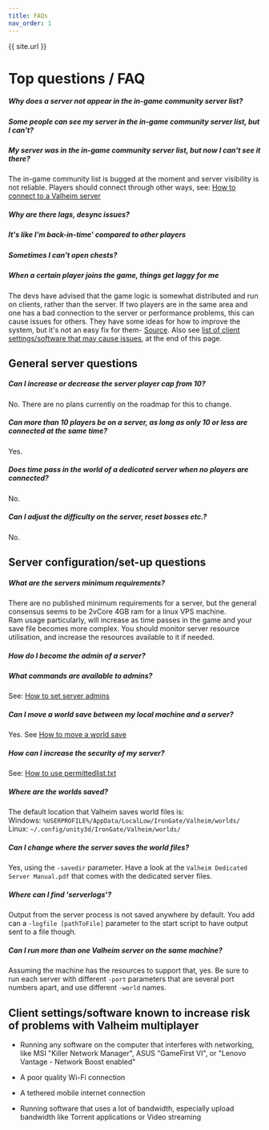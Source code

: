 ```yaml
---
title: FAQs
nav_order: 1
---
```


{{ site.url }}


# Top questions / FAQ

##### Why does a server not appear in the in-game community server list?
##### Some people can see my server in the in-game community server list, but I can't?
##### My server was in the in-game community server list, but now I can't see it there?
The in-game community list is bugged at the moment and server visibility is not reliable. Players should connect through other ways, see: [How to connect to a Valheim server](howToConnect.md)

##### Why are there lags, desync issues?
##### It's like I'm back-in-time' compared to other players
##### Sometimes I can't open chests?
##### When a certain player joins the game, things get laggy for me
The devs have advised that the game logic is somewhat distributed and run on clients, rather than the server. If two players are in the same area and one has a bad connection to the server or performance problems, this can cause issues for others. They have some ideas for how to improve the system, but it's not an easy fix for them- [Source](desyncComment.md). Also see [list of client settings/software that may cause issues](#client-settingssoftware-known-to-increase-risk-of-problems-with-valheim-multiplayer), at the end of this page.



## General server questions
##### Can I increase or decrease the server player cap from 10?
No. There are no plans currently on the roadmap for this to change.

##### Can more than 10 players be on a server, as long as only 10 or less are connected at the same time?
Yes.

##### Does time pass in the world of a dedicated server when no players are connected?
No.

##### Can I adjust the difficulty on the server, reset bosses etc.?
No.



## Server configuration/set-up questions
##### What are the servers minimum requirements?
There are no published minimum requirements for a server, but the general consensus seems to be 2vCore 4GB ram for a linux VPS machine.\
Ram usage particularly, will increase as time passes in the game and your save file becomes more complex. You should monitor server resource utilisation, and increase the resources available to it if needed.

##### How do I become the admin of a server?
##### What commands are available to admins?
See: [How to set server admins](howAdmin.md)

##### Can I move a world save between my local machine and a server?
Yes. See [How to move a world save](howCopyWorld.md)

##### How can I increase the security of my server?
See: [How to use permittedlist.txt](howPermitted.md)

##### Where are the worlds saved?
The default location that Valheim saves world files is:\
Windows: `%USERPROFILE%/AppData/LocalLow/IronGate/Valheim/worlds/`\
Linux: `~/.config/unity3d/IronGate/Valheim/worlds/`

##### Can I change where the server saves the world files?
Yes, using the `-savedir` parameter. Have a look at the `Valheim Dedicated Server Manual.pdf` that comes with the dedicated server files.

##### Where can I find 'serverlogs'?
Output from the server process is not saved anywhere by default. You add can a `-logfile [pathToFile]` parameter to the start script to have output sent to a file though.

##### Can I run more than one Valheim server on the same machine?
Assuming the machine has the resources to support that, yes. Be sure to run each server with different `-port` parameters that are several port numbers apart, and use different `-world` names.



## Client settings/software known to increase risk of problems with Valheim multiplayer

- Running any software on the computer that interferes with networking, like MSI "Killer Network Manager", ASUS "GameFirst VI", or "Lenovo Vantage - Network Boost enabled"

- A poor quality Wi-Fi connection

- A tethered mobile internet connection

- Running software that uses a lot of bandwidth, especially upload bandwidth like Torrent applications or Video streaming
